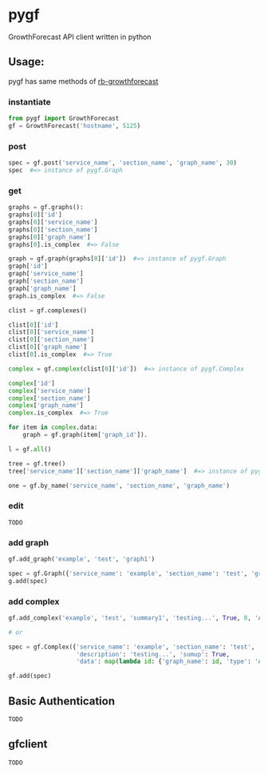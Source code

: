 pygf
====

GrowthForecast API client written in python

Usage:
----

pygf has same methods of [rb-growthforecast](https://github.com/tagomoris/rb-growthforecast)

### instantiate

```python
from pygf import GrowthForecast
gf = GrowthForecast('hostname', 5125)
```

### post

```python
spec = gf.post('service_name', 'section_name', 'graph_name', 30)
spec  #=> instance of pygf.Graph
```

### get

```python
graphs = gf.graphs():
graphs[0]['id']
graphs[0]['service_name']
graphs[0]['section_name']
graphs[0]['graph_name']
graphs[0].is_complex  #=> False

graph = gf.graph(graphs[0]['id'])  #=> instance of pygf.Graph
graph['id']
graph['service_name']
graph['section_name']
graph['graph_name']
graph.is_complex  #=> False

clist = gf.complexes()

clist[0]['id']
clist[0]['service_name']
clist[0]['section_name']
clist[0]['graph_name']
clist[0].is_complex  #=> True

complex = gf.complex(clist[0]['id'])  #=> instance of pygf.Complex

complex['id']
complex['service_name']
complex['section_name']
complex['graph_name']
complex.is_complex  #=> True

for item in complex.data:
    graph = gf.graph(item['graph_id']).

l = gf.all()

tree = gf.tree()
tree['service_name']['section_name']['graph_name']  #=> instance of pygf.Graph

one = gf.by_name('service_name', 'section_name', 'graph_name')
```

### edit

```
TODO
```


### add graph

```python
gf.add_graph('example', 'test', 'graph1')

spec = gf.Graph({'service_name': 'example', 'section_name': 'test', 'graph_name': 'graph2'})
g.add(spec)
```

### add complex

```python
gf.add_complex('example', 'test', 'summary1', 'testing...', True, 0, 'AREA', 'gauge', True, [graph1['id'], graph2['id']])

# or

spec = gf.Complex({'service_name': 'example', 'section_name': 'test', 'graph_name': 'summary2',
                   'description': 'testing...', 'sumup': True,
                   'data': map(lambda id: {'graph_name': id, 'type': 'AREA', 'gmode': 'gauge', 'stack': True}, graph_id_list)})

gf.add(spec)
```

Basic Authentication
----

```python
TODO
```

gfclient
----

```python
TODO
```
